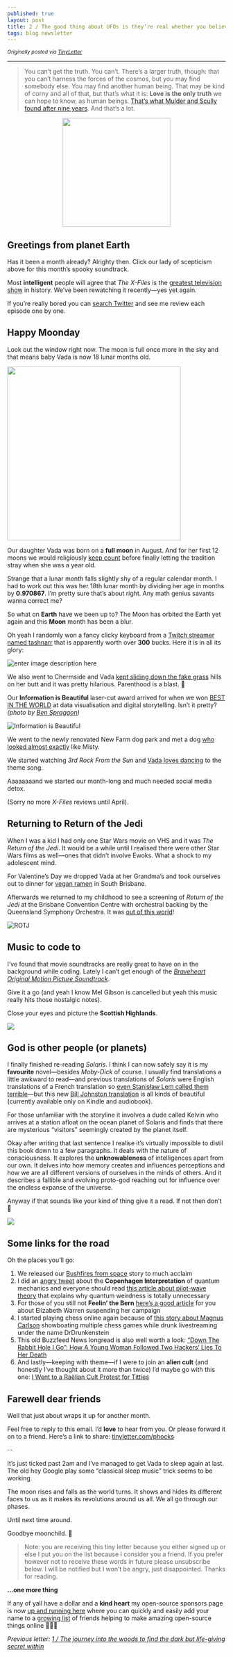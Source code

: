 ```yaml
---
published: true
layout: post
title: 2 / The good thing about UFOs is they’re real whether you believe in them or not
tags: blog newsletter
---
```


<small>*Originally posted via [TinyLetter](http://tinyletter.com/phocks)*</small>

---

> You can’t get the truth. You can’t. There’s a larger truth, though: that you can’t harness the forces of the cosmos, but you may find somebody else. You may find another human being. That may be kind of corny and all of that, but that’s what it is: **Love is the only truth** we can hope to know, as human beings. [That’s what Mulder and Scully found after nine years](https://m.imdb.com/name/nm0819487/quotes?ref_=m_nm_trv_trv). And that’s a lot.

<center><img src="/public/img/scully-take-no-shit.png" width="250" /></center>

## Greetings from planet Earth

Has it been a month already? Alrighty then. Click our lady of scepticism above for this month’s spooky soundtrack.  
  
Most  **intelligent**  people will agree that  _The X-Files_  is the  [greatest television show](https://www.vox.com/culture/2018/10/23/17989508/x-files-25th-anniversary-monsters-of-the-week-excerpt-todd-vanderwerff)  in history. We’ve been rewatching it recently—yes yet again.  
  
If you’re really bored you can [search Twitter](https://twitter.com/search?q=from%3Aphocks%20x-files%20rewatch) and see me review each episode one by one.

## Happy Moonday

Look out the window right now. The moon is full once more in the sky and that means baby Vada is now 18 lunar months old.  

<img src="/public/img/full-moon-for-vada.jpg" width="400" />

Our daughter Vada was born on a  **full moon**  in August. And for her first 12 moons we would religiously  [keep count](https://twitter.com/search?q=from%3Aphocks%20moon%20vada&src=typed_query&f=live)  before finally letting the tradition stray when she was a year old.  
  
Strange that a lunar month falls slightly shy of a regular calendar month. I had to work out this was her 18th lunar month by dividing her age in months by **0.970867**. I’m pretty sure that’s about right. Any math genius savants wanna correct me?  
  
So what on  **Earth**  have we been up to? The Moon has orbited the Earth yet again and this  **Moon**  month has been a blur.  
  
Oh yeah I randomly won a fancy clicky keyboard from a  [Twitch streamer named tashnarr](https://www.twitch.tv/tashnarr)  that is apparently worth over  **300**  bucks. Here it is in all its glory:

![enter image description here](/public/img/tashnarr-keyboard.jpg)

We also went to Chermside and Vada  [kept sliding down the fake grass](https://twitter.com/phocks/status/1229213368482852864?s=20) hills on her butt and it was pretty hilarious. Parenthood is a blast. 🤣  
  
Our  **Information is Beautiful** laser-cut award arrived for when we won  [BEST IN THE WORLD](https://about.abc.net.au/press-releases/abc-news-best-in-the-world-at-data-visualisation-and-digital-storytelling/)  at data visualisation and digital storytelling. Isn’t it pretty?  _(photo by  [Ben Spraggon](https://twitter.com/BSpraggon))_

![Information is Beautiful](/public/img/information-is-beautiful-award-abc.jpg)

We went to the newly renovated New Farm dog park and met a dog  [who looked almost exactly](https://photos.app.goo.gl/tVMu1XiGnCxsYrCN7)  like Misty.  
  
We started watching  _3rd Rock From the Sun_  and  [Vada loves dancing](https://twitter.com/phocks/status/1231768745992843264?s=20)  to the theme song.  
  
Aaaaaaaand we started our month-long and much needed social media detox.  
  
(Sorry no more  _X-Files_ reviews until April).

## Returning to Return of the Jedi

When I was a kid I had only one Star Wars movie on VHS and it was  _The Return of the Jedi_. It would be a while until I realised there were other Star Wars films as well—ones that didn’t involve Ewoks. What a shock to my adolescent mind.  
  
For Valentine’s Day we dropped Vada at her Grandma’s and took ourselves out to dinner for  [vegan ramen](https://www.zomato.com/brisbane/taros-ramen-south-brisbane) in South Brisbane.  
  
Afterwards we returned to my childhood to see a screening of  _Return of the Jedi_ at the Brisbane Convention Centre with orchestral backing by the Queensland Symphony Orchestra. It was  [out of this world](https://twitter.com/phocks/status/1228634355704057856?s=20)! 

![ROTJ](/public/img/rotj-poster.jpg)

## Music to code to

I’ve found that movie soundtracks are really great to have on in the background while coding. Lately I can’t get enough of the [_Braveheart Original Motion Picture Soundtrack_](https://open.spotify.com/album/11RrIE8R4WdmybwaItRa97).  
  
Give it a go (and yeah I know Mel Gibson is cancelled but yeah this music really hits those nostalgic notes).  
  
Close your eyes and picture the **Scottish Highlands**.

![](/public/img/loch-ness-scotland.png)

## God is other people (or planets)

I finally finished re-reading  _Solaris_. I think I can now safely say it is my  **favourite** novel—besides  _Moby-Dick_  of course. I usually find translations a little awkward to read—and previous translations of  _Solaris_  were English translations of a French translation so [even Stanisław Lem called them terrible](https://en.wikipedia.org/wiki/Solaris_(novel)#English_translation)—but this new  [Bill Johnston translation](https://amzn.to/2PY2cZH)  is all kinds of beautiful (currently available only on Kindle and audiobook).  
  
For those unfamiliar with the storyline it involves a dude called Kelvin who arrives at a station afloat on the ocean planet of Solaris and finds that there are mysterious “visitors” seemingly created by the planet itself.  
  
Okay after writing that last sentence I realise it’s virtually impossible to distil this book down to a few paragraphs. It deals with the nature of consciousness. It explores the  **unknowableness**  of intelligences apart from our own. It delves into how memory creates and influences perceptions and how we are all different versions of ourselves in the minds of others. And it describes a fallible and evolving proto-god reaching out for influence over the endless expanse of the universe.  
  
Anyway if that sounds like your kind of thing give it a read. If not then don’t 🤷  

![](/public/img/solaris-book-cover.jpg)

## Some links for the road

Oh the places you’ll go:

1.  We released our  [Bushfires from space](https://www.abc.net.au/news/2020-02-19/australia-bushfires-how-heat-and-drought-created-a-tinderbox/11976134)  story to much acclaim
2.  I did an  [angry tweet](https://twitter.com/phocks/status/1233297408269807617?s=20)  about the  **Copenhagen Interpretation**  of quantum mechanics and everyone should read  [this article about pilot-wave theory](https://www.wired.com/2014/06/the-new-quantum-reality/) that explains why quantum weirdness is totally unnecessary
3.  For those of you still not  **Feelin’ the Bern** [here’s a good article](https://theoutline.com/post/8766/its-sad-about-elizabeth-warren-but-its-time-to-go-full-bernie-sanders?utm_source=NL&zr=xfxuuo3e&zd=2&zi=5t5u57m7)  for you about Elizabeth Warren suspending her campaign
4.  I started playing chess online again because of  [this story about Magnus Carlson](https://slate.com/culture/2020/02/magnus-carlsen-speed-chess-drdrunkenstein-pseudonyms-twitch-youtube.html?utm_source=pocket-newtab) showboating multiple chess games while drunk livestreaming under the name DrDrunkenstein
5.  This old Buzzfeed News longread is also well worth a look:  [“Down The Rabbit Hole I Go”: How A Young Woman Followed Two Hackers’ Lies To Her Death](https://www.buzzfeednews.com/article/josephbernstein/tomi-masters-down-the-rabbit-hole-i-go)
6.  And lastly—keeping with theme—if I were to join an  **alien cult**  (and honestly I’ve thought about it more than twice) I’d maybe go with this one: [I Went to a Raëlian Cult Protest for Titties](https://www.vice.com/en_us/article/mv5xq4/i-went-to-a-raelian-cult-protest-for-titties-432)

## Farewell dear friends

Well that just about wraps it up for another month.  
  
Feel free to reply to this email. I’d  **love**  to hear from you. Or please forward it on to a friend. Here’s a link to share:  [tinyletter.com/phocks](https://tinyletter.com/phocks)

···

It’s just ticked past 2am and I’ve managed to get Vada to sleep again at last. The old hey Google play some “classical sleep music” trick seems to be working.  
  
The moon rises and falls as the world turns. It shows and hides its different faces to us as it makes its revolutions around us all. We all go through our phases.  
  
Until next time around.  
  
Goodbye moonchild. 🖤

> Note: you are receiving this tiny letter because you either signed up or else I put you on the list because I consider you a friend. If you prefer however not to receive these words in future please unsubscribe below. I will be notified but I won’t be angry, just disappointed. Thanks for reading.

**...one more thing**

If any of yall have a dollar and a  **kind heart**  my open-source sponsors page is now  [up and running here](https://github.com/sponsors/phocks) where you can quickly and easily add your name to a  [growing list](https://twitter.com/phocks/status/1220301996684533760?s=20)  of friends helping to make amazing open-source things online 👨‍💻🙏  
  
_Previous letter:_ [_1 / The journey into the woods to find the dark but life-giving secret within_](https://phocks.github.io/the-journey-into-the-woods-to-find-the-dark-but-life-giving-secret-within.html)
